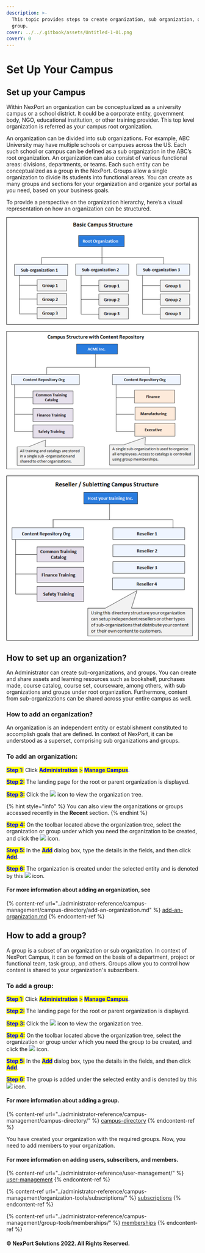 ```yaml
---
description: >-
  This topic provides steps to create organization, sub organization, or a
  group.
cover: ../../.gitbook/assets/Untitled-1-01.png
coverY: 0
---
```


# Set Up Your Campus

## Set up your Campus

Within NexPort an organization can be conceptualized as a university campus or a school district. It could be a corporate entity, government body, NGO, educational institution, or other training provider. This top level organization is referred as your campus root organization.

An organization can be divided into sub organizations. For example, ABC University may have multiple schools or campuses across the US. Each such school or campus can be defined as a sub organization in the ABC’s root organization. An organization can also consist of various functional areas: divisions, departments, or teams. Each such entity can be conceptualized as a group in the NexPort. Groups allow a single organization to divide its students into functional areas. You can create as many groups and sections for your organization and organize your portal as you need, based on your business goals.

To provide a perspective on the organization hierarchy, here’s a visual representation on how an organization can be structured.

![](/.gitbook/assets/SetUp_Campus_550x307.png)

&#x20;

![](/.gitbook/assets/Campus_Structure_550x393.png)

&#x20;

![](/.gitbook/assets/Reseller_Campus_Structure_550x471.png)

## How to set up an organization? <a href="#how" id="how"></a>

An Administrator can create sub-organizations, and groups. You can create and share assets and learning resources such as bookshelf, purchases made, course catalog, course set, courseware, among others, with sub organizations and groups under root organization. Furthermore, content from sub-organizations can be shared across your entire campus as well.

### How to add an organization?

An organization is an independent entity or establishment constituted to accomplish goals that are defined. In context of NexPort, it can be understood as a superset, comprising sub organizations and groups.

### **To add an organization:**

<mark style="color:blue;">**Step 1:**</mark>  Click <mark style="color:blue;">**Administration**</mark> <mark style="color:blue;"></mark><mark style="color:blue;">></mark> <mark style="color:blue;"></mark><mark style="color:blue;">**Manage Campus**</mark>.

<mark style="color:blue;">**Step 2:**</mark>  The landing page for the root or parent organization is displayed.

<mark style="color:blue;">**Step 3:**</mark>  Click the ![](https://www.nexportcampus.com/Content/Guides/aweb/Content/Resources/Images/Common\_Screens\_Icons/Right.png) icon to view the organization tree.

{% hint style="info" %}
You can also view the organizations or groups accessed recently in the **Recent** section.
{% endhint %}

<mark style="color:blue;">**Step 4:**</mark>  On the toolbar located above the organization tree, select the organization or group under which you need the organization to be created, and click the ![](https://www.nexportcampus.com/Content/Guides/aweb/Content/Resources/Images/Common\_Screens\_Icons/Add\_Organization.png) icon.

<mark style="color:blue;">**Step 5:**</mark>  In the <mark style="color:blue;">**Add**</mark> dialog box, type the details in the fields, and then click <mark style="color:blue;">**Add**</mark>.

<mark style="color:blue;">**Step 6:**</mark>  The organization is created under the selected entity and is denoted by this ![](https://www.nexportcampus.com/Content/Guides/aweb/Content/Resources/Images/Common\_Screens\_Icons/Organization.png) icon.

#### For more information about adding an organization, see

{% content-ref url="../administrator-reference/campus-management/campus-directory/add-an-organization.md" %}
[add-an-organization.md](../administrator-reference/campus-management/campus-directory/add-an-organization.md)
{% endcontent-ref %}

## How to add a group?

A group is a subset of an organization or sub organization. In context of NexPort Campus, it can be formed on the basis of a department, project or functional team, task group, and others. Groups allow you to control how content is shared to your organization's subscribers.

### **To add a group:**

<mark style="color:blue;">**Step 1:**</mark>  Click <mark style="color:blue;">**Administration**</mark> <mark style="color:blue;"></mark><mark style="color:blue;">></mark> <mark style="color:blue;"></mark><mark style="color:blue;">**Manage Campus**</mark>.

<mark style="color:blue;">**Step 2:**</mark>  The landing page for the root or parent organization is displayed.

<mark style="color:blue;">**Step 3:**</mark>  Click the ![](https://www.nexportcampus.com/Content/Guides/aweb/Content/Resources/Images/Common\_Screens\_Icons/Right.png) icon to view the organization tree.

<mark style="color:blue;">**Step 4:**</mark>  On the toolbar located above the organization tree, select the organization or group under which you need the group to be created, and click the ![](https://www.nexportcampus.com/Content/Guides/aweb/Content/Resources/Images/Common\_Screens\_Icons/Add\_Group.png) icon.

<mark style="color:blue;">**Step 5:**</mark>  In the <mark style="color:blue;">**Add**</mark> dialog box, type the details in the fields, and then click <mark style="color:blue;">**Add**</mark>.

<mark style="color:blue;">**Step 6:**</mark>  The group is added under the selected entity and is denoted by this ![](https://www.nexportcampus.com/Content/Guides/aweb/Content/Resources/Images/Common\_Screens\_Icons/Group.png) icon.

#### For more information about adding a group.

{% content-ref url="../administrator-reference/campus-management/campus-directory/" %}
[campus-directory](../administrator-reference/campus-management/campus-directory/)
{% endcontent-ref %}

You have created your organization with the required groups. Now, you need to add members to your organization.&#x20;

#### For more information on adding users, subscribers, and members.

{% content-ref url="../administrator-reference/user-management/" %}
[user-management](../administrator-reference/user-management/)
{% endcontent-ref %}

{% content-ref url="../administrator-reference/campus-management/organization-tools/subscriptions/" %}
[subscriptions](../administrator-reference/campus-management/organization-tools/subscriptions/)
{% endcontent-ref %}

{% content-ref url="../administrator-reference/campus-management/group-tools/memberships/" %}
[memberships](../administrator-reference/campus-management/group-tools/memberships/)
{% endcontent-ref %}

#### © NexPort Solutions 2022. All Rights Reserved.
